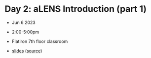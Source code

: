 # Day 2: aLENS Introduction (part 1)
- Jun 6 2023
- 2:00-5:00pm
- Flatiron 7th floor classroom

- [slides](https://lamsoa729.github.io/BPMSummerSchool/Day2-aLENS_part1/slides.html) ([source](main.md))
